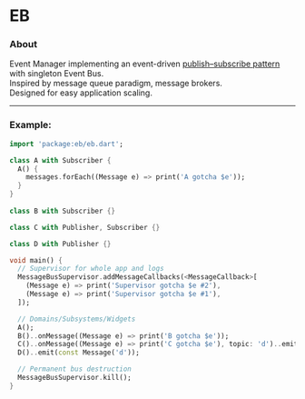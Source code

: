 # EB  
  
  
### About  
Event Manager implementing an event-driven [publish–subscribe pattern](https://en.wikipedia.org/wiki/Publish-subscribe_pattern) with singleton Event Bus.  
Inspired by message queue paradigm, message brokers.  
Designed for easy application scaling.  
  
  
---
  
### Example:  
  
```dart
import 'package:eb/eb.dart';

class A with Subscriber {
  A() {
    messages.forEach((Message e) => print('A gotcha $e')); 
  }
}
  
class B with Subscriber {}

class C with Publisher, Subscriber {}

class D with Publisher {}

void main() {
  // Supervisor for whole app and logs
  MessageBusSupervisor.addMessageCallbacks(<MessageCallback>[
    (Message e) => print('Supervisor gotcha $e #2'),
    (Message e) => print('Supervisor gotcha $e #1'),
  ]);

  // Domains/Subsystems/Widgets
  A();
  B()..onMessage((Message e) => print('B gotcha $e'));
  C()..onMessage((Message e) => print('C gotcha $e'), topic: 'd')..emit(const Message('c'));
  D()..emit(const Message('d'));

  // Permanent bus destruction
  MessageBusSupervisor.kill();
}
```  
  
  